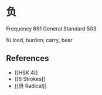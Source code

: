 # 负
Frequency 691
General Standard 503

fù
load, burden; carry, bear

## References
- [[HSK 4]]
- [[6 Strokes]]
- [[貝 Radical]]